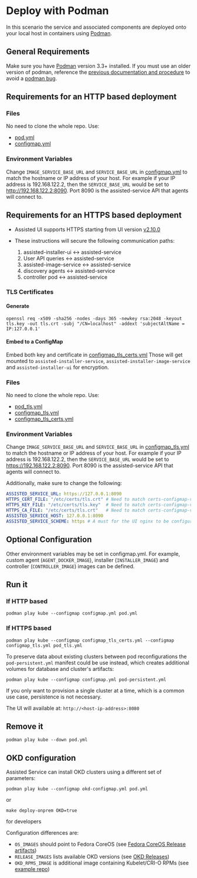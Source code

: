# Deploy with Podman

In this scenario the service and associated components are deployed onto your
local host in containers using [Podman](https://podman.io/).

## General Requirements

Make sure you have [Podman](https://podman.io) version 3.3+ installed. If you
must use an older version of podman, reference the [previous documentation and
procedure](https://github.com/openshift/assisted-service/tree/v2.0.11#deploy-without-a-kubernetes-cluster)
to avoid a [podman bug](https://github.com/containers/podman/issues/9609).

## Requirements for an HTTP based deployment

### Files

No need to clone the whole repo. Use:
* [pod.yml](./pod.yml)
* [configmap.yml](configmap.yml)

### Environment Variables

Change `IMAGE_SERVICE_BASE_URL` and `SERVICE_BASE_URL` in
[configmap.yml](./configmap.yml) to match the hostname or IP address of your
host. For example if your IP address is 192.168.122.2, then the
`SERVICE_BASE_URL` would be set to <http://192.168.122.2:8090>. Port 8090 is
the assisted-service API that agents will connect to.

## Requirements for an HTTPS based deployment

* Assisted UI supports HTTPS starting from UI version [v2.10.0](https://github.com/openshift-assisted/assisted-installer-ui/releases/tag/v2.10.0)

* These instructions will secure the following communication paths:
    1. assisted-installer-ui :left_right_arrow: assisted-service
    2. User API queries :left_right_arrow: assisted-service
    3. assisted-image-service :left_right_arrow: assisted-service
    4. discovery agents :left_right_arrow: assisted-service
    5. controller pod :left_right_arrow: assisted-service

### TLS Certificates

#### Generate

```shell
openssl req -x509 -sha256 -nodes -days 365 -newkey rsa:2048 -keyout tls.key -out tls.crt -subj "/CN=localhost" -addext 'subjectAltName = IP:127.0.0.1'
```
#### Embed to a ConfigMap

Embed both key and certificate in [configmap_tls_certs.yml](configmap_tls_certs.yml)
Those will get mounted to `assisted-installer-service`, `assisted-installer-image-service` and `assisted-installer-ui` for encryption.

### Files

No need to clone the whole repo. Use:
* [pod_tls.yml](./pod_tls.yml)
* [configmap_tls.yml](configmap_tls.yml)
* [configmap_tls_certs.yml](configmap_tls_certs.yml)

### Environment Variables

Change `IMAGE_SERVICE_BASE_URL` and `SERVICE_BASE_URL` in
[configmap_tls.yml](./configmap_tls.yml) to match the hostname or IP address of your
host. For example if your IP address is 192.168.122.2, then the
`SERVICE_BASE_URL` would be set to <https://192.168.122.2:8090>. Port 8090 is
the assisted-service API that agents will connect to.

Additionally, make sure to change the following:
```yaml
ASSISTED_SERVICE_URL: https://127.0.0.1:8090  
HTTPS_CERT_FILE: "/etc/certs/tls.crt" # Need to match certs-configmap-volume mountPath
HTTPS_KEY_FILE: "/etc/certs/tls.key"  # Need to match certs-configmap-volume mountPath
HTTPS_CA_FILE: "/etc/certs/tls.crt"   # Need to match certs-configmap-volume mountPath. Needed if the certificate is not signed by a CA in RHEL's default trust bundle.
ASSISTED_SERVICE_HOST: 127.0.0.1:8090
ASSISTED_SERVICE_SCHEME: https # A must for the UI nginx to be configured with TLS
```

## Optional Configuration

Other environment variables may be set in configmap.yml. For example, custom
agent (`AGENT_DOCKER_IMAGE`), installer (`INSTALLER_IMAGE`) and controller
(`CONTROLLER_IMAGE`) images can be defined.

## Run it

### If HTTP based 

```shell
podman play kube --configmap configmap.yml pod.yml
```

### If HTTPS based

```shell
podman play kube --configmap configmap_tls_certs.yml --configmap configmap_tls.yml pod_tls.yml
```

To preserve data about existing clusters between pod reconfigurations the
`pod-persistent.yml` manifest could be use instead, which creates additional
volumes for database and cluster's artifacts:

```shell
podman play kube --configmap configmap.yml pod-persistent.yml
```

If you only want to provision a single cluster at a time, which is a common
use case, persistence is not necessary.

The UI will available at: `http://<host-ip-address>:8080`

## Remove it

```shell
podman play kube --down pod.yml
```

## OKD configuration

Assisted Service can install OKD clusters using a different set of parameters:
```shell
podman play kube --configmap okd-configmap.yml pod.yml
```
or
```shell
make deploy-onprem OKD=true
```
for developers

Configuration differences are:
* `OS_IMAGES` should point to Fedora CoreOS (see [Fedora CoreOS Release artifacts](https://getfedora.org/en/coreos/download?tab=metal_virtualized&stream=stable&arch=x86_64))
* `RELEASE_IMAGES` lists available OKD versions (see [OKD Releases](https://github.com/openshift/okd/releases))
* `OKD_RPMS_IMAGE` is additional image containing Kubelet/CRI-O RPMs (see [example repo](https://github.com/vrutkovs/okd-rpms))
